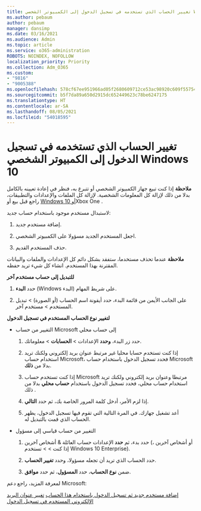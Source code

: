 ```yaml
---
title: تغيير الحساب الذي تستخدمه في تسجيل الدخول إلى الكمبيوتر الشخصي Windows 10
ms.author: pebaum
author: pebaum
manager: dansimp
ms.date: 03/16/2021
ms.audience: Admin
ms.topic: article
ms.service: o365-administration
ROBOTS: NOINDEX, NOFOLLOW
localization_priority: Priority
ms.collection: Adm_O365
ms.custom:
- "9816"
- "9005388"
ms.openlocfilehash: 578cf67ee951966ad05f2680609712ce53ac98920c609f557542c2164fd7aa36
ms.sourcegitcommit: b5f7da89a650d2915dc652449623c78be6247175
ms.translationtype: HT
ms.contentlocale: ar-SA
ms.lasthandoff: 08/05/2021
ms.locfileid: "54018595"
---
```

# <a name="change-the-account-you-use-to-sign-in-to-your-windows-10-pc"></a>تغيير الحساب الذي تستخدمه في تسجيل الدخول إلى الكمبيوتر الشخصي Windows 10

**ملاحظة** إذا كنت تبيع جهاز الكمبيوتر الشخصي أو تتبرع به، فنظر في إعادة تعيينه بالكامل بدلا من ذلك لإزالة كل المعلومات الشخصية. لإزالة كل الملفات والإعدادات والتطبيقات، راجع قبل بيع أو [Windows 10 أو](https://support.microsoft.com/help/10547/microsoft-account-selling-gifting-windows-10-device-xbox-one)Xbox One .

لاستبدال مستخدم موجود باستخدام حساب جديد:

1. إضافة مستخدم جديد.

1. اجعل المستخدم الجديد مسؤولا على الكمبيوتر الشخصي.

1. حذف المستخدم القديم.

**ملاحظة** عندما تحذف مستخدما، ستفقد بشكل دائم كل الإعدادات والملفات والبيانات المقترنة بهذا المستخدم. انشاء كل شيء تريد حفظه.

**للتبديل إلى حساب مستخدم آخر**

1. حدد **البدء** (Windows البدء) على شريط المهام. 

1. على الجانب الأيمن من قائمة البدء، حدد أيقونة اسم الحساب (أو الصورة) > تبديل المستخدم > مستخدم آخر.

**لتغيير نوع الحساب المستخدم في تسجيل الدخول**

- التغيير من حساب Microsoft إلى حساب محلي

    1. حدد زر البدء، **وحدد** الإعدادات  >  **الحسابات** > معلوماتك.

    1. إذا كنت تستخدم حسابا محليا غير مرتبط عنوان بريد إلكتروني ولكنك تريد استخدام حساب Microsoft، فحدد تسجيل الدخول باستخدام حساب Microsoft بدلا من **ذلك**.

    1. إذا كنت تستخدم حساب Microsoft مرتبطا وعنوان بريد إلكتروني ولكنك تريد استخدام حساب محلي، فحدد تسجيل الدخول باستخدام **حساب محلي** بدلا من ذلك .

    1. إذا لزم الأمر، أدخل كلمة المرور الخاصة بك، ثم حدد **التالي**.

    1. أعد تشغيل جهازك. في المرة التالية التي تقوم فيها تسجيل الدخول، يظهر الحساب الذي قمت بالتبديل له.

- التغيير من حساب قياسي إلى مسؤول

    1. حدد بدء، ثم **حدد** الإعدادات حساب العائلة & أشخاص آخرين (أو أشخاص آخرين ، إذا كنت  >    >   تستخدم Windows 10 Enterprise).

    1. حدد الحساب الذي تريد أن تجعله مسؤولا، وحدد **تغيير الحساب**.

    1. ضمن **نوع الحساب**، حدد **المسؤول**، ثم حدد **موافق**.

لمعرفة المزيد، راجع دعم Microsoft:

[إضافة مستخدم جديد ثم تسجيل الدخول باستخدام هذا الحساب](https://support.microsoft.com/windows/add-or-remove-accounts-on-your-pc-104dc19f-6430-4b49-6a2b-e4dbd1dcdf32) 
 [تغيير عنوان البريد الإلكتروني المستخدم في تسجيل الدخول](https://support.microsoft.com/account-billing/change-the-email-address-or-phone-number-for-your-microsoft-account-761a662d-8032-88f4-03f3-c9ba8ba0e00b)
